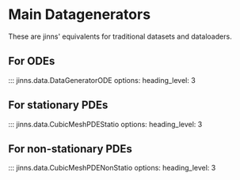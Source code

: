 # Main Datagenerators

These are jinns' equivalents for traditional datasets and dataloaders.

## For ODEs

::: jinns.data.DataGeneratorODE
    options:
        heading_level: 3

## For stationary PDEs

::: jinns.data.CubicMeshPDEStatio
    options:
        heading_level: 3

## For non-stationary PDEs

::: jinns.data.CubicMeshPDENonStatio
    options:
        heading_level: 3
